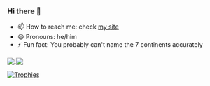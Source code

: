 ### Hi there 👋

<!-- - 🔭 I’m currently working on exams -->
- 📫 How to reach me: check [my site](https://nihaal.dev)
- 😄 Pronouns: he/him
- ⚡ Fun fact: You probably can't name the 7 continents accurately

<a href="https://github.com/nihaals">
  <img align="center" src="https://github-readme-stats.vercel.app/api?username=nihaals&show_icons=true&include_all_commits=true&count_private=true&hide=stars&custom_title=GitHub+Stats&theme=vue-dark" />
</a>
<a href="https://github.com/nihaals?tab=repositories">
  <img align="center" src="https://github-readme-stats.vercel.app/api/top-langs/?username=nihaals&langs_count=8&layout=compact&theme=vue-dark" />
</a>
<!--<a href="https://github.com/nihaals">
  <img align="center" src="https://github-profile-trophy.vercel.app?username=nihaals" />
</a>-->

[![Trophies](https://github-profile-trophy.vercel.app?username=nihaals)](https://github.com/nihaals)

<!-- - 🌱 I’m currently learning ... -->
<!-- - 👯 I’m looking to collaborate on ... -->
<!-- - 🤔 I’m looking for help with ... -->
<!-- - 💬 Ask me about ... -->
